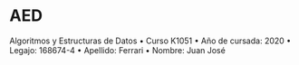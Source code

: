 # AED
Algoritmos y Estructuras de Datos
• Curso K1051
• Año de cursada: 2020
• Legajo: 168674-4
• Apellido: Ferrari
• Nombre: Juan José
